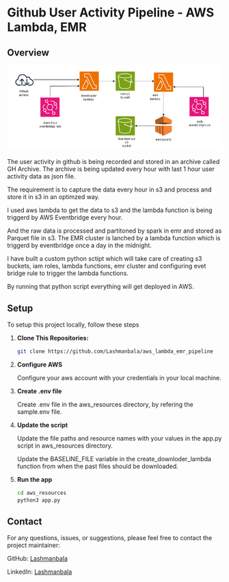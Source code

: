 # Github User Activity Pipeline - AWS Lambda, EMR

## Overview

![Alt text](architecture.png)

The user activity in github is being recorded and stored in an archive called GH Archive. The archive is being updated every hour with last 1 hour user activity data as json file. 
 
The requirement is to capture the data every hour  in s3 and process and store it in s3 in an optimzed way.

I used aws lambda to get the data to s3 and the lambda function is being triggerd by AWS Eventbridge every hour. 

And the raw data is processed and partitoned by spark in emr and stored as Parquet file in s3. The EMR cluster is lanched by a lambda function which is triggerd by eventbridge once a day in the midnight.

I have built a custom python sctipt which will take care of creating s3 buckets, iam roles, lambda functions, emr cluster and configuring evet bridge rule to trigger the lambda functions.

By running that python script everything will get deployed in AWS.

## Setup
To setup this project locally, follow these steps

1. **Clone This Repositories:**
     ```bash
     git clone https://github.com/Lashmanbala/aws_lambda_emr_pipeline
     ```

2. **Configure AWS**

   Configure your aws account with your credentials in your local machine.

4. **Create .env file**

   Create .env file in the aws_resources directory, by refering the sample.env file.
   
4. **Update the script**
   
   Update the file paths and  resource names with your values in the app.py script in aws_resources directory.

   Update the BASELINE_FILE variable in the create_downloder_lambda function from when the past files should be downloaded.

5. **Run the app**
     ```bash
     cd aws_resources
     python3 app.py
     ```

## Contact
For any questions, issues, or suggestions, please feel free to contact the project maintainer:

GitHub: [Lashmanbala](https://github.com/Lashmanbala)

LinkedIn: [Lashmanbala](https://www.linkedin.com/in/lashmanbala/)

